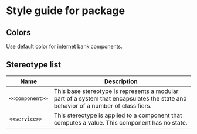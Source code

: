 # Style guide for package

## Colors

Use default color for internet bank components.

## Stereotype list

| Name              | Description
|-------------------|------------
| `<<component>>`   | This base stereotype is represents a modular part of a system that encapsulates the state and behavior of a number of classifiers.
| `<<service>>`     | This stereotype is applied to a component that computes a value. This component has no state.
